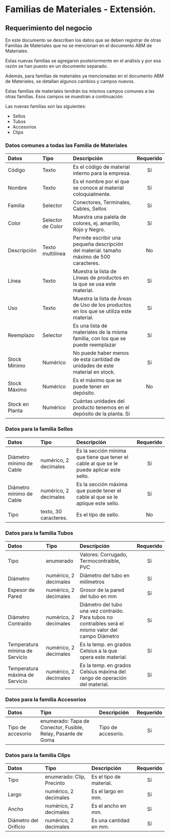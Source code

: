 # Familias de Materiales - Extensión.

## Requerimiento del negocio

En este documento se describen los datos que se deben registrar de otras Familias de Materiales que no se mencionan en el documento ABM de Materiales.

Estas nuevas familias se agregaron posteriormente en el análisis y por esa razón se han puesto en un documento separado.

Además, para familias de materiales ya mencionadas en el documento ABM de Materiales, se detallan algunos cambios y campos nuevos.

Estas familias de materiales tendrán los mismos campos comunes a las otras familias. Esos campos se muestran a continuación.

Las nuevas familias son las siguientes:
  - Sellos
  - Tubos
  - Accesorios
  - Clips

<a name='datos-comunes-a-todas-las-familia-de-materiales'></a>

  ### Datos comunes a todas las Familia de Materiales
| Datos    | Tipo      | Descripción | Requerido  |
| :---- | :---- | :----------- | :--------: |
| Código | Texto   | Es el código de material interno para la empresa.  |     Sí     |
| Nombre    | Texto  | Es el nombre por el que se conoce al material coloquialmente.  |     Sí     |
| Familia   | Selector | Conectores, Terminales, Cables, Sellos     |     Sí     |
| Color     | Selector de Color | Muestra una paleta de colores, ej. amarillo, Rojo y Negro. |     Sí     |
| Descripción | Texto multilínea | Permite escribir una pequeña descripción del material. tamaño máximo de 500 caracteres. |     No     |
| Línea     | Texto |Muestra la lista de Líneas de productos en la que se usa este material. | Sí          |
| Uso       | Texto | Muestra la lista de Áreas de Uso de los productos en los que se utiliza este material. |     Sí     |
| Reemplazo | Selector   | Es una lista de materiales de la misma familia, con los que se puede reemplazar|Sí             |
| Stock Mínimo | Numérico  | No puede haber menos de esta cantidad de unidades de este material en stock.           |     Sí     |
| Stock Máximo | Numérico  | Es el máximo que se puede tener en depósito.  |     No     |
| Stock en Planta | Numérico  | Cuántas unidades del producto tenemos en el depósito de la planta.      Sí     |

### Datos para la familia Sellos
| Datos    | Tipo      | Descripción | Requerido  |
| :-- | :-- | :-- | :--: |
| Diámetro mínimo de Cable | numérico, 2 decimales | Es la sección mínima que tiene que tener el cable al que se le puede aplicar este sello.  | Sí |
| Diámetro mínimo de Cable | numérico, 2 decimales | Es la sección máxima que puede tener el cable al que se le aplique este sello.  | Sí |
| Tipo | texto, 30 caracteres. | Es el tipo de sello. | No |

### Datos para la familia Tubos
| Datos    | Tipo      | Descripción | Requerido  |
| :-- | :-- | :-- | :--: |
| Tipo | enumerado | Valores: Corrugado, Termocontraible, PVC | Sí |
| Diámetro | numérico, 2 decimales | Diámetro del tubo en milímetros | Sí |
| Espesor de Pared |  numérico, 2 decimales | Grosor de la pared del tubo en mm | Sí |
| Diámetro Contraído | numérico, 2 decimales | Diámetro del tubo una vez contraído. Para tubos no contraíbles será el mismo valor del campo Diámetro | Sí |
| Temperatura mínima de Servicio | numérico, 2 decimales | Es la temp. en grados Celsius a la que opera este material. | Sí |
| Temperatura máxima de Servicio | numérico, 2 decimales | Es la temp. en grados Celsius máxima del rango de operación del material. | Sí |

### Datos para la familia Accesorios
| Datos    | Tipo      | Descripción | Requerido  |
| :-- | :-- | :-- | :--: |
| Tipo de accesorio | enumerado: Tapa de Conector, Fusible, Relay, Pasante de Goma | Tipo de accesorio. | Sí |

### Datos para la familia Clips
| Datos    | Tipo      | Descripción | Requerido  |
| :-- | :-- | :-- | :--: |
| Tipo | enumerado: Clip, Precinto | Es el tipo de material. | Sí |
| Largo | numérico, 2 decimales | Es el largo en mm. | Sí |
| Ancho | numérico, 2 decimales | Es el ancho en mm. | Sí |
| Diámetro del Orificio | numérico, 2 decimales | Es una cantidad en mm. | Sí |



